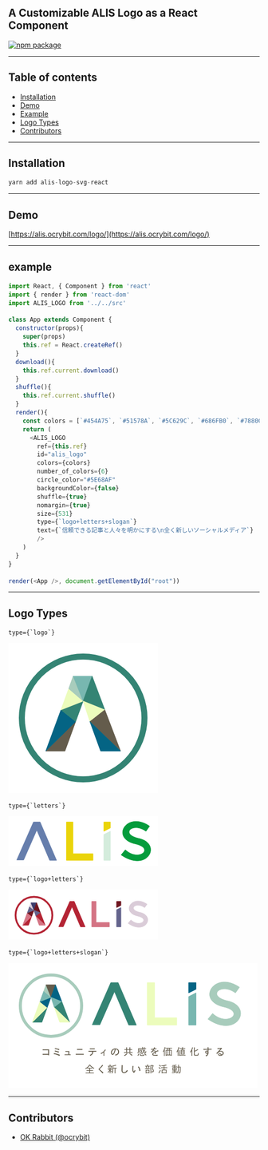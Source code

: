 ## A Customizable ALIS Logo as a React Component

[![npm package](https://nodei.co/npm/alis-logo-svg-react.png?downloads=true&downloadRank=true&stars=true)](https://nodei.co/npm/alis-logo-svg-react/)

---


## Table of contents

- [Installation](#installation)
- [Demo](#demo)
- [Example](#example)
- [Logo Types](#logo-types)
- [Contributors](#contributors)


---


## Installation

```js
yarn add alis-logo-svg-react
```
---

## Demo

[https://alis.ocrybit.com/logo/](https://alis.ocrybit.com/logo/)

---

## example

```js
import React, { Component } from 'react'
import { render } from 'react-dom'
import ALIS_LOGO from '../../src'

class App extends Component {
  constructor(props){
    super(props)
    this.ref = React.createRef()
  }
  download(){
    this.ref.current.download()
  }
  shuffle(){
    this.ref.current.shuffle()
  }
  render(){
    const colors = [`#454A75`, `#51578A`, `#5C629C`, `#686FB0`, `#7880CC`, `#848DE0`]
    return (
      <ALIS_LOGO
        ref={this.ref}
        id="alis_logo"
        colors={colors}
        number_of_colors={6}
        circle_color="#5E68AF"
        backgroundColor={false}
        shuffle={true}
        nomargin={true}
        size={531}
        type={`logo+letters+slogan`}
        text={`信頼できる記事と人々を明かにする\n全く新しいソーシャルメディア`}
	    />
    )
  }
}

render(<App />, document.getElementById("root"))
```

---

## Logo Types

```
type={`logo`}
```

![example logo](https://raw.githubusercontent.com/alisista/alis-logo-svg-react/master/assets/example_logo.png "logo")

```
type={`letters`}
```

![example logo](https://raw.githubusercontent.com/alisista/alis-logo-svg-react/master/assets/example_letters.png "letters")

```
type={`logo+letters`}
```

![example logo](https://raw.githubusercontent.com/alisista/alis-logo-svg-react/master/assets/example_logo+letters.png "logo+letters")

```
type={`logo+letters+slogan`}
```

![example logo](https://raw.githubusercontent.com/alisista/alis-logo-svg-react/master/assets/example_logo+letters+slogan.png "logo+letters+slogan")


---

## Contributors

- [OK Rabbit (@ocrybit)](https://github.com/ocrybit)


